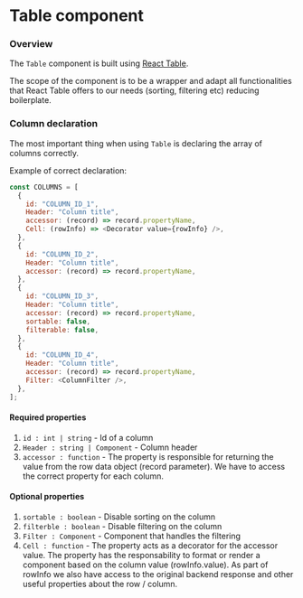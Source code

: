 # Table component

### Overview

The `Table` component is built using [React Table](https://react-table.tanstack.com/).

The scope of the component is to be a wrapper and adapt all functionalities that React Table offers to our needs (sorting, filtering etc) reducing boilerplate.

### Column declaration

The most important thing when using `Table` is declaring the array of columns correctly.

Example of correct declaration:

```javascript
const COLUMNS = [
  {
    id: "COLUMN_ID_1",
    Header: "Column title",
    accessor: (record) => record.propertyName,
    Cell: (rowInfo) => <Decorator value={rowInfo} />,
  },
  {
    id: "COLUMN_ID_2",
    Header: "Column title",
    accessor: (record) => record.propertyName,
  },
  {
    id: "COLUMN_ID_3",
    Header: "Column title",
    accessor: (record) => record.propertyName,
    sortable: false,
    filterable: false,
  },
  {
    id: "COLUMN_ID_4",
    Header: "Column title",
    accessor: (record) => record.propertyName,
    Filter: <ColumnFilter />,
  },
];
```

#### Required properties

1. `id : int | string` - Id of a column
2. `Header : string | Component` - Column header
3. `accessor : function` - The property is responsible for returning the value from the row data object (record parameter). We have to access the correct property for each column.

#### Optional properties

1. `sortable : boolean` - Disable sorting on the column
2. `filterble : boolean` - Disable filtering on the column
3. `Filter : Component` - Component that handles the filtering
4. `Cell : function` - The property acts as a decorator for the accessor value. The property has the responsability to format or render a component based on the column value (rowInfo.value). As part of rowInfo we also have access to the original backend response and other useful properties about the row / column.
